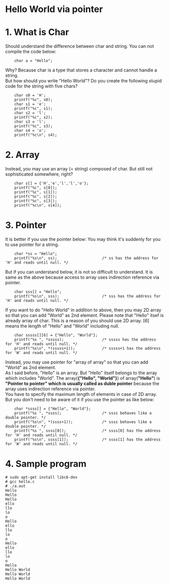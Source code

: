 # Hello World via pointer

# 1. What is Char
Should understand the difference between char and string. You can not compile the code below:
```
    char a = "Hello";
```

Why? Because char is a type that stores a character and cannot handle a string.<br>
But how should you write "Hello World"? Do you create the following stupid code for the string with five chars?
```
    char s0 = 'H';
    printf("%c", s0);
    char s1 = 'e';
    printf("%c", s1);
    char s2 = 'l';
    printf("%c", s2);
    char s3 = 'l';
    printf("%c", s3);
    char s4 = 'o';
    printf("%c\n", s4);
```

# 2. Array
Instead, you may use an array (= string) composed of char. But still not sophisticated somewhere, right? 
```
    char s[] = {'H','e','l','l','o'};
    printf("%c", s[0]);
    printf("%c", s[1]);
    printf("%c", s[2]);
    printf("%c", s[3]);
    printf("%c\n", s[4]);
```

# 3. Pointer
It is better if you use the pointer below:
You may think it's suddenly for you to use pointer for a string.
```
    char *ss = "Hello";
    printf("%s\n", ss);                    /* ss has the address for 'H' and reads until null. */
```
But if you can understand below, it is not so difficult to understand. It is same as the above because access to array uses indirection reference via pointer. 
```
    char sss[] = "Hello";
    printf("%s\n", sss);                   /* sss has the address for 'H' and reads until null. */
```

If you want to do "Hello World" in addition to above, then you may 2D array so that you can add "World" as 2nd element. Please note that "Hello" itsef is already array of char. This is a reason of you should use 2D array. [6] means the length of "Hello" and "World" including null.
```
    char sssss[][6] = {"Hello", "World"};
    printf("%s ", *sssss);                 /* sssss has the address for 'H' and reads until null. */ 
    printf("%s\n", *(sssss+1));            /* sssss+1 has the address for 'W' and reads until null. */ 
```

Instead, you may use pointer for "array of array" so that you can add "World" as 2nd element.<br>
As I said before, "Hello" is an array. But "Hello" itself belongs to the array which includes "World".
The array(**{"Hello", "World"}**) of array(**"Hello"**) is **"Pointer to pointer" which is usually called as duble pointer** because the array uses indirection reference via pointer.<br>
You have to specify the maximum length of elements in case of 2D array. But you don't need to be aware of it if you use the pointer as like below:
```
    char *ssss[] = {"Hello", "World"};
    printf("%s ", *ssss);                  /* ssss behaves like a double pointer. */
    printf("%s\n", *(ssss+1));             /* ssss behaves like a double pointer. */
    printf("%s ", ssss[0]);                /* ssss[0] has the address for 'H' and reads until null. */
    printf("%s\n", ssss[1]);               /* ssss[1] has the address for 'W' and reads until null. */
```

# 4. Sample program

```
# sudo apt-get install libc6-dev
# gcc hello.c
# ./a.out
Hello
Hello
Hello
ello
llo
lo
o
Hello
ello
llo
lo
o
Hello
ello
llo
lo
o
Hello
Hello World
Hello World
Hello World
```
